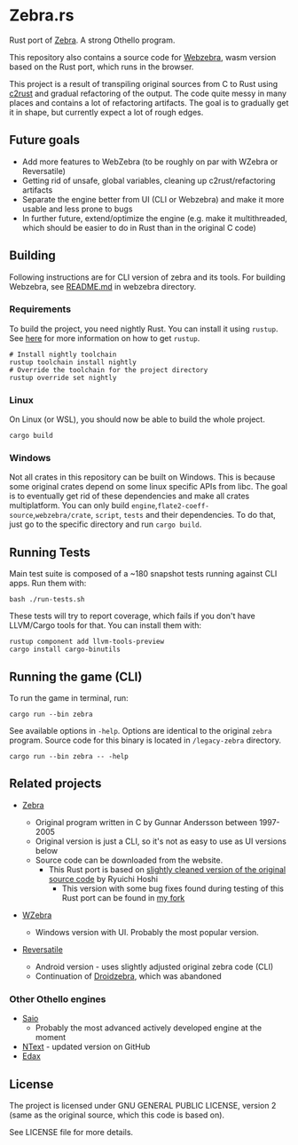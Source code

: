 
# Zebra.rs

Rust port of [Zebra](http://www.radagast.se/othello/zebra.html). A strong Othello program.

This repository also contains a source code for [Webzebra](https://webzebra.netlify.app/), wasm version
based on the Rust port, which runs in the browser.

This project is a result of transpiling original sources from C to Rust 
using [c2rust](https://github.com/immunant/c2rust) and gradual refactoring of the output.
The code quite messy in many places and contains a lot of refactoring artifacts.
The goal is to gradually get it in shape, but currently expect a lot of rough edges.

## Future goals

 - Add more features to WebZebra (to be roughly on par with WZebra or Reversatile)
 - Getting rid of unsafe, global variables, cleaning up c2rust/refactoring artifacts
 - Separate the engine better from UI (CLI or Webzebra) and make it more usable and less prone to bugs
 - In further future, extend/optimize the engine (e.g. make it multithreaded, which should be easier to do in Rust than in the original C code)

## Building

Following instructions are for CLI version of zebra and its tools. For building Webzebra,
see [README.md](https://github.com/panstromek/zebra-rs/blob/master/webzebra/README.md) in webzebra directory.

### Requirements
To build the project, you need nightly Rust. You can install it using `rustup`.
See [here](https://www.rust-lang.org/tools/install) for more information on how to get `rustup`.

```shell
# Install nightly toolchain
rustup toolchain install nightly
# Override the toolchain for the project directory
rustup override set nightly
```

### Linux
On Linux (or WSL), you should now be able to build the whole project.
```shell
cargo build
```

### Windows
Not all crates in this repository can be built on Windows. This is because some original crates depend on some linux specific APIs from libc.
The goal is to eventually get rid of these dependencies and make all crates multiplatform.
You can only build `engine`,`flate2-coeff-source`,`webzebra/crate`, `script`, `tests` and their dependencies.
To do that, just go to the specific directory and run `cargo build`.

## Running Tests

Main test suite is composed of a ~180 snapshot tests running against CLI apps. Run them with:
```shell
bash ./run-tests.sh
```

These tests will try to report coverage, which fails if you don't have LLVM/Cargo tools for that. You can install them with:
```shell
rustup component add llvm-tools-preview
cargo install cargo-binutils
```

## Running the game (CLI)

To run the game in terminal, run:

```shell
cargo run --bin zebra
```

See available options in `-help`. Options are identical to the original `zebra` program.
Source code for this binary is located in `/legacy-zebra` directory.

```shell
cargo run --bin zebra -- -help
```

## Related projects

 - [Zebra](http://www.radagast.se/othello)
   - Original program written in C by Gunnar Andersson between 1997-2005 
   - Original version is just a CLI, so it's not as easy to use as UI versions below
   - Source code can be downloaded from the website.
     - This Rust port is based on [slightly cleaned version of the original source code](https://github.com/hoshir/zebra) by Ryuichi Hoshi
       - This version with some bug fixes found during testing of this Rust port can be found in [my fork](https://github.com/panstromek/zebra-1)

 - [WZebra](http://www.radagast.se/othello/download.html)
   - Windows version with UI. Probably the most popular version.

 - [Reversatile](https://github.com/oers/reversatile)
   - Android version - uses slightly adjusted original zebra code (CLI)
   - Continuation of [Droidzebra](https://github.com/alkom/droidzebra), which was abandoned

### Other Othello engines

 - [Saio](https://www.romanobenedetto.it/)
   - Probably the most advanced actively developed engine at the moment
 - [NText](https://github.com/weltyc/ntest) - updated version on GitHub
 - [Edax](https://github.com/abulmo/edax-reversi)

## License

The project is licensed under GNU GENERAL PUBLIC LICENSE, version 2 (same as the original source, which this code is based on).

See LICENSE file for more details.
